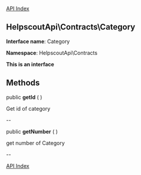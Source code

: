 [API Index](ApiIndex.md)


HelpscoutApi\Contracts\Category
---------------



    

    


**Interface name**: Category

**Namespace**: HelpscoutApi\Contracts

**This is an interface**







Methods
-------


public **getId** (  )


Get id of category








--

public **getNumber** (  )


get number of Category








--

[API Index](ApiIndex.md)
